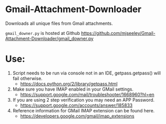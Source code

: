 # Gmail-Attachment-Downloader
Downloads all unique files from Gmail attachments.

``gmail_downer.py`` is hosted at Github <https://github.com/mjseeley/Gmail-Attachment-Downloader/gmail_downer.py>

# Use:

1. Script needs to be run via console not in an IDE, getpass.getpass() will fail otherwise.
    * <https://docs.python.org/2/library/getpass.html>
2. Make sure you have IMAP enabled in your GMail settings.
    * <https://support.google.com/mail/troubleshooter/1668960?hl=en>
3. If you are using 2 step verification you may need an APP Password.
    * <https://support.google.com/accounts/answer/185833>
4. Reference information for GMail IMAP extension can be found here.
    * <https://developers.google.com/gmail/imap_extensions>
